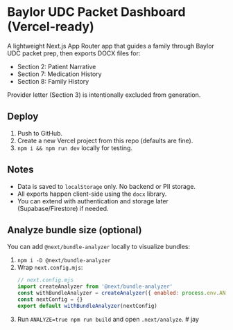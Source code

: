 # Baylor UDC Packet Dashboard (Vercel-ready)

A lightweight Next.js App Router app that guides a family through Baylor UDC packet prep, then exports DOCX files for:
- Section 2: Patient Narrative
- Section 7: Medication History
- Section 8: Family History

Provider letter (Section 3) is intentionally excluded from generation.

## Deploy

1. Push to GitHub.
2. Create a new Vercel project from this repo (defaults are fine).
3. `npm i && npm run dev` locally for testing.

## Notes
- Data is saved to `localStorage` only. No backend or PII storage.
- All exports happen client-side using the `docx` library.
- You can extend with authentication and storage later (Supabase/Firestore) if needed.


## Analyze bundle size (optional)
You can add `@next/bundle-analyzer` locally to visualize bundles:
1. `npm i -D @next/bundle-analyzer`
2. Wrap `next.config.mjs`:
   ```js
   // next.config.mjs
   import createAnalyzer from '@next/bundle-analyzer'
   const withBundleAnalyzer = createAnalyzer({ enabled: process.env.ANALYZE === 'true' })
   const nextConfig = {}
   export default withBundleAnalyzer(nextConfig)
   ```
3. Run `ANALYZE=true npm run build` and open `.next/analyze`.
#   j a y  
 
